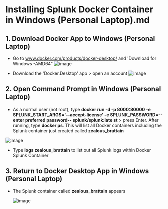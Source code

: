 # Installing Splunk Docker Container in Windows (Personal Laptop).md

## 1. Download Docker App to Windows (Personal Laptop)

* Go to www.docker.com/products/docker-desktop/ and 'Download for Windows -AMD64"
![image](https://github.com/user-attachments/assets/3a839e39-e253-4d84-9238-7dd5798156aa)

* Download the 'Docker.Desktop' app > open an account
![image](https://github.com/user-attachments/assets/eabbe988-a0a8-4414-92b8-17e2f8d08772)

## 2. Open Command Prompt in Windows (Personal Laptop)

* As a normal user (not root), type **docker run -d -p 8000:80000 -e SPLUNK_START_ARGS='--accept-license' -e SPLUNK_PASSWORD=--enter preferred password-- splunk/splunk:late st** > press Enter. After running, type **docker ps**. This will list all Docker containers including the Splunk container just created called **zealous_brattain**

![image](https://github.com/user-attachments/assets/dd9c233f-f33b-45c4-9daa-2dc2eae894a3)

* Type **logs zealous_brattain** to list out all Splunk logs within Docker Splunk Container

## 3. Return to Docker Desktop App in Windows (Personal Laptop)
* The Splunk container called **zealous_brattain** appears

  ![image](https://github.com/user-attachments/assets/a701ff9c-1184-48e5-8f15-907a05f1f4a5)
